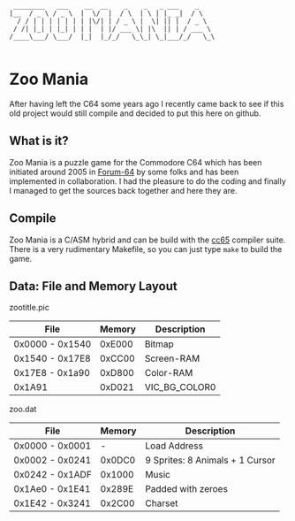 ```
 ________   ___    __  __    _    _   _ ___    _    
|__  / _ \ / _ \  |  \/  |  / \  | \ | |_ _|  / \   
  / / | | | | | | | |\/| | / _ \ |  \| || |  / _ \  
 / /| |_| | |_| | | |  | |/ ___ \| |\  || | / ___ \ 
/____\___/ \___/  |_|  |_/_/   \_\_| \_|___/_/   \_\
                                                    
```

# Zoo Mania

After having left the C64 some years ago I recently came back to see
if this old project would still compile and decided to put this here
on github.

## What is it?

Zoo Mania is a puzzle game for the Commodore C64 which has been
initiated around 2005 in [Forum-64](http://www.forum-64.de) by some
folks and has been implemented in collaboration. I had the pleasure to
do the coding and finally I managed to get the sources back together
and here they are.

## Compile

Zoo Mania is a C/ASM hybrid and can be build with the
[cc65](http://cc65.org) compiler suite. There is a very rudimentary
Makefile, so you can just type `make` to build the game.



## Data: File and Memory Layout

zootitle.pic

| File            | Memory | Description   |
| ---             | ---    | ---           |
| 0x0000 - 0x1540 | 0xE000 | Bitmap        |
| 0x1540 - 0x17E8 | 0xCC00 | Screen-RAM    |
| 0x17E8 - 0x1a90 | 0xD800 | Color-RAM     |
| 0x1A91          | 0xD021 | VIC_BG_COLOR0 |


zoo.dat

| File            | Memory | Description                     |
| ---             | ---    | ---                             |
| 0x0000 - 0x0001 | -      | Load Address                    |
| 0x0002 - 0x0241 | 0x0DC0 | 9 Sprites: 8 Animals + 1 Cursor |
| 0x0242 - 0x1ADF | 0x1000 | Music                           |
| 0x1Ae0 - 0x1E41 | 0x289E | Padded with zeroes              |
| 0x1E42 - 0x3241 | 0x2C00 | Charset                         |

